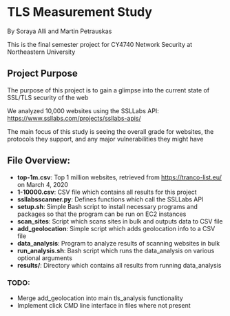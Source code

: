# TLS Measurement Study
By Soraya Alli and Martin Petrauskas

This is the final semester project for CY4740 Network Security at Northeastern University

## Project Purpose
The purpose of this project is to gain a glimpse into the current state of SSL/TLS security of the web

We analyzed 10,000 websites using the SSLLabs API: https://www.ssllabs.com/projects/ssllabs-apis/

The main focus of this study is seeing the overall grade for websites, the protocols they support, and any major vulnerabilities they might have

## File Overview:
* **top-1m.csv**: Top 1 million websites, retrieved from https://tranco-list.eu/ on March 4, 2020
* **1-10000.csv**: CSV file which contains all results for this project
* **ssllabsscanner.py**: Defines functions which call the SSLLabs API
* **setup.sh**: Simple Bash script to install necessary programs and packages so that the program can be run on EC2 instances
* **scan_sites**: Script which scans sites in bulk and outputs data to CSV file
* **add_geolocation**: Simple script which adds geolocation info to a CSV file
* **data_analysis**: Program to analyze results of scanning websites in bulk
* **run_analysis.sh**: Bash script which runs the data_analysis on various optional arguments
* **results/**: Directory which contains all results from running data_analysis

### TODO:
* Merge add_geolocation into main tls_analysis functionality
* Implement click CMD line interface in files where not present